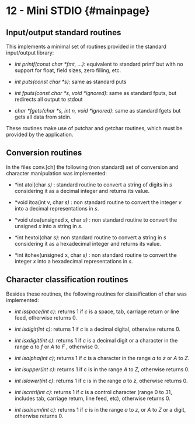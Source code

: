 12 - Mini STDIO {#mainpage}
============

## Input/output standard routines

This implements a minimal set of routines provided in the standard  input/output library:

* *int printf(const char \*fmt, ...)*: equivalent to standard printf but with no support for float, field sizes, zero filling, etc.

* *int puts(const char \*s)*:  same as standard puts
* *int fputs(const char \*s, void \*ignored)*: same as standard fputs, but redirects all output to stdout
* *char \*fgets(char \*s, int n, void \*ignored)*: same as standard fgets but gets all data from stdin.

These routines make use of putchar and getchar  routines, which must be provided by the application.


## Conversion routines

In the files conv.[ch] the following (non standard) set of conversion and character manipulation was implemented:

* *int atoi(char *s)* : standard routine to convert a string of digits in *s* considering it as a decimal integer and returns its value.

* *void itoa(int v, char *s)* : non standard routine to convert the integer *v* into a decimal representations in *s*.

* *void utoa(unsigned x, char *s)* : non standard routine to convert the unsigned *x* into a string in *s*.

* *int hextoi(char *s)*: non standard routine to convert a string in *s* considering it as a hexadecimal integer and returns its value.

* *int itohex(unsigned x, char *s)* :  non standard routine to convert the integer *x* into a hexadecimal representations in *s*.

## Character classification routines

Besides these routines, the following routines for classification of char was implemented:

* *int isspace(int c)*: returns 1 if *c* is a space, tab, carriage return or line feed, otherwise returns 0.

* *int isdigit(int c)*:  returns 1 if *c* is a decimal digital, otherwise returns 0.

* *int isxdigit(int c)*: returns 1 if *c* is a decimal digit or a character in the range *a* to *f* or *A* to *F* , otherwise 0.

* *int isalpha(int c)*; returns 1 if *c* is a character in the range *a* to *z* or *A* to *Z*.

* *int isupper(int c)*: returns 1 if c is in the range *A* to *Z*, otherwise returns 0.

* *int islower(int c)*: returns 1 if c is in the range *a* to *z*, otherwise returns 0.

* *int iscntrl(int c)*: returns 1 if *c* is a control character (range 0 to 31, includes tab, carriage return, line feed, etc),  otherwise returns 0.

* *int isalnum(int c)*: returns 1 if *c* is in the range *a* to *z*, or *A* to *Z* or a digit, otherwise returns 0.
